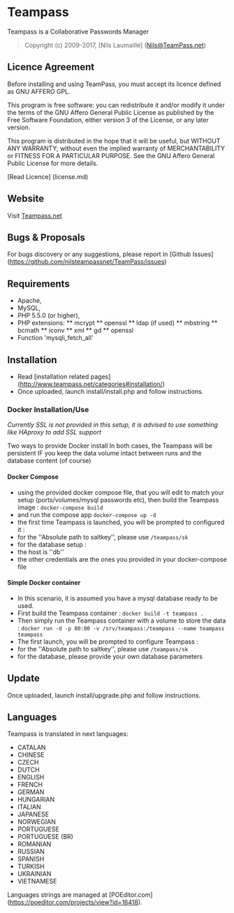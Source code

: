 # Teampass

Teampass is a Collaborative Passwords Manager

> Copyright (c) 2009-2017, [Nils Laumaillé] (Nils@TeamPass.net)

## Licence Agreement

Before installing and using TeamPass, you must accept its licence defined as GNU AFFERO GPL.

This program is free software: you can redistribute it and/or modify it under the terms of the GNU Affero General Public License as published by the Free Software Foundation, either version 3 of the License, or any later version.

This program is distributed in the hope that it will be useful, but WITHOUT ANY WARRANTY; without even the implied warranty of MERCHANTABILITY or FITNESS FOR A PARTICULAR PURPOSE. See the GNU Affero General Public License for more details.

[Read Licence] (license.md)

## Website

Visit [Teampass.net](http://www.teampass.net/)

## Bugs & Proposals

For bugs discovery or any suggestions, please report in [Github Issues] (https://github.com/nilsteampassnet/TeamPass/issues)

## Requirements

* Apache,
* MySQL,
* PHP 5.5.0 (or higher),
* PHP extensions:
** mcrypt
** openssl
** ldap (if used)
** mbstring
** bcmath
** iconv
** xml
** gd
** openssl
* Function 'mysqli_fetch_all'

## Installation

* Read [installation related pages] (http://www.teampass.net/categories#installation/)
* Once uploaded, launch install/install.php and follow instructions.

### Docker Installation/Use
*Currently SSL is not provided in this setup, it is advised to use something like HAproxy to add SSL support*

Two ways to provide Docker install 
In both cases, the Teampass will be persistent IF you keep the data volume intact between runs and the database content (of course)

#### Docker Compose
* using the provided docker compose file, that you will edit to match your setup (ports/volumes/mysql passwords etc), then build the Teampass image :
```docker-compose build```
* and run the compose app
```docker-compose up -d```
* the first time Teampass is launched, you will be prompted to configured it :
 * for the ''Absolute path to saltkey'', please use ```/teampass/sk```
 * for the database setup :
  * the host is ''db''
  * the other credentials are the ones you provided in your docker-compose file

#### Simple Docker container
* In this scenario, it is assumed you have a mysql database ready to be used. 
* First build the Teampass container :
```docker build -t teampass .```
* Then simply run the Teampass container with a volume to store the data :
```docker run -d -p 80:80 -v /srv/teampass:/teampass --name teampass teampass```
* The first launch, you will be prompted to configure Teampass :
 * for the ''Absolute path to saltkey'', please use ```/teampass/sk```
 * for the database, please provide your own database parameters



## Update

Once uploaded, launch install/upgrade.php and follow instructions.

## Languages

Teampass is translated in next languages:
* CATALAN
* CHINESE
* CZECH 
* DUTCH
* ENGLISH
* FRENCH 
* GERMAN
* HUNGARIAN
* ITALIAN
* JAPANESE
* NORWEGIAN 
* PORTUGUESE
* PORTUGUESE (BR)
* ROMANIAN
* RUSSIAN 
* SPANISH
* TURKISH
* UKRAINIAN
* VIETNAMESE

Languages strings are managed at [POEditor.com] (https://poeditor.com/projects/view?id=16418).
